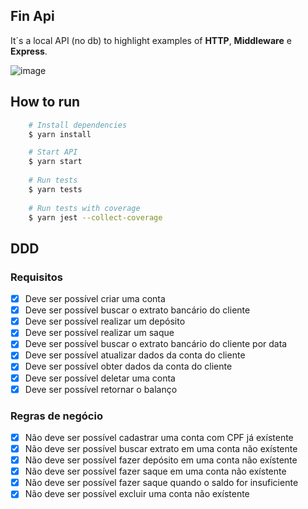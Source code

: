 ## Fin Api

It´s a local API (no db) to highlight examples of **HTTP**, **Middleware** e **Express**.

![image](https://img.shields.io/badge/Node.js-43853D?style=for-the-badge&logo=node.js&logoColor=white)

## How to run
```bash
    # Install dependencies
    $ yarn install

    # Start API
    $ yarn start
    
    # Run tests
    $ yarn tests
    
    # Run tests with coverage
    $ yarn jest --collect-coverage
```

## DDD

### Requisitos
- [x] Deve ser possível criar uma conta
- [x] Deve ser possível buscar o extrato bancário do cliente
- [x] Deve ser possível realizar um depósito
- [x] Deve ser possível realizar um saque
- [x] Deve ser possível buscar o extrato bancário do cliente por data
- [x] Deve ser possível atualizar dados da conta do cliente
- [x] Deve ser possível obter dados da conta do cliente
- [x] Deve ser possível deletar uma conta
- [x] Deve ser possível retornar o balanço

### Regras de negócio
- [x] Não deve ser possível cadastrar uma conta com CPF já exístente
- [x] Não deve ser possível buscar extrato em uma conta não exístente
- [x] Não deve ser possível fazer depósito em uma conta não exístente
- [x] Não deve ser possível fazer saque em uma conta não exístente
- [x] Não deve ser possível fazer saque quando o saldo for insuficiente
- [x] Não deve ser possível excluir uma conta não exístente
